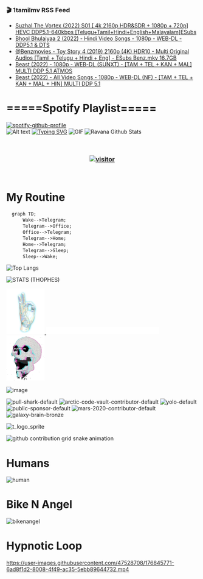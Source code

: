 ### 🎬 1tamilmv RSS Feed

<!-- BLOG-POST-LIST:START -->
- [Suzhal The Vortex &lpar;2022&rpar; S01 [ 4k 2160p HDR&amp;SDR + 1080p + 720p] HEVC DDP5.1-640kbps [Telugu+Tamil+Hindi+English+Malayalam]ESubs](https://www.1tamilmv.space/index.php?/forums/topic/164040-suzhal-the-vortex-2022-s01-4k-2160p-hdrsdr-1080p-720p-hevc-ddp51-640kbps-telugutamilhindienglishmalayalamesubs/&do=findComment&comment=329625)
- [Bhool Bhulaiyaa 2 &lpar;2022&rpar; - Hindi Video Songs - 1080p - WEB-DL - DDP5.1 &amp; DTS](https://www.1tamilmv.space/index.php?/forums/topic/164899-bhool-bhulaiyaa-2-2022-hindi-video-songs-1080p-web-dl-ddp51-dts/&do=findComment&comment=329624)
- [@Benzmovies - Toy Story 4 &lpar;2019&rpar; 2160p &lpar;4K&rpar; HDR10 - Multi  Original Audios [Tamil + Telugu + Hindi + Eng] - ESubs Benz.mkv 16.7GB](https://www.1tamilmv.space/index.php?/forums/topic/164896-benzmovies-toy-story-4-2019-2160p-4k-hdr10-multi-original-audios-tamil-telugu-hindi-eng-%C2%A0esubs-benzmkv-167gb/&do=findComment&comment=329623)
- [Beast &lpar;2022&rpar; - 1080p - WEB-DL &lpar;SUNXT&rpar; - [TAM + TEL + KAN + MAL] MULTI DDP 5.1 ATMOS](https://www.1tamilmv.space/index.php?/forums/topic/163003-beast-2022-1080p-web-dl-sunxt-tam-tel-kan-mal-multi-ddp-51-atmos/&do=findComment&comment=329622)
- [Beast &lpar;2022&rpar; - All Video Songs - 1080p - WEB-DL &lpar;NF&rpar; - [TAM + TEL + KAN + MAL + HIN] MULTI DDP 5.1](https://www.1tamilmv.space/index.php?/forums/topic/163007-beast-2022-all-video-songs-1080p-web-dl-nf-tam-tel-kan-mal-hin-multi-ddp-51/&do=findComment&comment=329621)
<!-- BLOG-POST-LIST:END -->

# =====Spotify Playlist=====
[![spotify-github-profile](https://spotify-github-profile.vercel.app/api/view?uid=31rfzgmuvvewegdlxvlev4ynz4vu&cover_image=true&theme=default&bar_color=53b14f&bar_color_cover=true)](https://ravana69.github.io/rss)
</br>
![Alt text](https://spotify-recently-played-readme.vercel.app/api?user=31rfzgmuvvewegdlxvlev4ynz4vu)
[![Typing SVG](https://readme-typing-svg.herokuapp.com?color=%2336BCF7&center=true&vCenter=true&multiline=true&height=81&lines=I+AM+RAVANA;CONTACT+ME+ON+TELEGRAM%3A+%40R4V4N4)](https://git.io/typing-svg)
<img align="centre" height="400px" width="490px" alt="GIF" src="https://github.com/ravana69/ravana69/blob/master/rvm.gif" />
![Ravana Github Stats](https://github-readme-stats.vercel.app/api?username=ravana69&&show_icons=true&theme=radical)

<br />
<h3 align="center"> <a href="https://t.me/r4v4n4"><img src="https://profile-counter.glitch.me/ravana69/count.svg" alt="visitor" width="600"></a> </h3>
</br>

<H1>My Routine</H1>

```mermaid
  graph TD;
      Wake-->Telegram;
      Telegram-->Office;
      Office-->Telegram;
      Telegram-->Home;
      Home-->Telegram;
      Telegram-->Sleep;
      Sleep-->Wake;
```
![Top Langs](https://github-readme-stats.vercel.app/api/top-langs/?username=ravana69&&show_icons=true&theme=radical)

![STATS (THOPHES)](https://github-profile-trophy.vercel.app/?username=ravana69&theme=gruvbox&margin-w=10&margin-h=15&column=8)
<br />
<p align="left">
    <a href="#">
        <img width="20%" src="./assets/images/hand.gif" alt="" />
    </a>
    <a href="#">
        <img width="59%" src="./assets/images/spacer.png" alt="" >
    </a>
    <a href="#">
        <img width="20%" src="./assets/images/skull.gif" alt="" />
    </a>
</p>


![image](https://user-images.githubusercontent.com/47528708/175298537-0623dc00-7b1a-4ec1-b5b1-71768763a234.png)

<img width="148" alt="pull-shark-default" src="https://user-images.githubusercontent.com/47528708/176419715-70981865-4dc6-489a-8a1a-06842db67b15.gif"> <img width="148" alt="arctic-code-vault-contributor-default" src="https://user-images.githubusercontent.com/47528708/175267501-e1fbbb8f-c2b2-4882-b865-2ac4debef26c.png"> <img width="148" alt="yolo-default" src="https://user-images.githubusercontent.com/47528708/175267654-281a1880-1129-4b7b-bf2f-de5dd2bc5afa.png"> <img width="148" alt="public-sponsor-default" src="https://user-images.githubusercontent.com/47528708/175268448-2e78cc75-fb25-4d76-bd22-7df520446b45.png"> <img width="148" alt="mars-2020-contributor-default" src="https://user-images.githubusercontent.com/47528708/175268475-de6d987a-3be9-4353-86a5-23b422559355.png"> <img width="148" alt="galaxy-brain-bronze" src="https://user-images.githubusercontent.com/47528708/176419717-e2fdca8b-0fdc-47dd-9511-a7ff52178a33.gif">

![t_logo_sprite](https://user-images.githubusercontent.com/47528708/175293007-21ff1792-1fca-4be3-bcae-12fdc3aa414f.svg)

![github contribution grid snake animation](https://raw.githubusercontent.com/ravana69/ravana69/output/github-contribution-grid-snake-dark.svg#gh-dark-mode-only)

# Humans
<img width="170" alt="human" src="https://user-images.githubusercontent.com/47528708/176413829-c142d478-1c96-4c3c-a2a4-2dd35374c335.gif">

# Bike N Angel
<img width="170" alt="bikenangel" src="https://user-images.githubusercontent.com/47528708/176616968-3a44f91e-8016-477c-9bb5-c4689a1adbee.gif">

# Hypnotic Loop

https://user-images.githubusercontent.com/47528708/176845771-6ad8f1d2-8008-4f49-ac35-5ebb89644732.mp4


